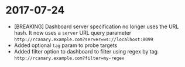 # 2017-07-24

* [BREAKING] Dashboard server specification no longer uses the URL hash. It now uses a `server` URL query parameter `http://rcanary.example.com?server=ws://localhost:8099`
* Added optional `tag` param to probe targets
* Added filter option to dashboard to filter using regex by tag `http://rcanary.example.com?filter=my-regex`
